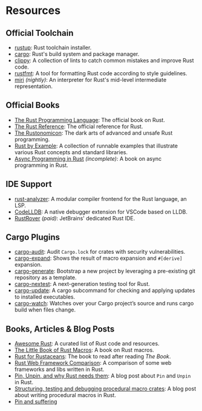 # Resources

## Official Toolchain

- [rustup](https://rustup.rs/): Rust toolchain installer.
- [cargo](https://doc.rust-lang.org/cargo/): Rust's build system and package manager.
- [clippy](https://doc.rust-lang.org/stable/clippy/): A collection of lints to catch common mistakes and improve Rust code.
- [rustfmt](https://rust-lang.github.io/rustfmt/): A tool for formatting Rust code according to style guidelines.
- [miri](https://github.com/rust-lang/miri) *(nightly)*: An interpreter for Rust's mid-level intermediate representation.

## Official Books

- [The Rust Programming Language](https://doc.rust-lang.org/book/): The official book on Rust.
- [The Rust Reference](https://doc.rust-lang.org/reference/): The official reference for Rust.
- [The Rustonomicon](https://doc.rust-lang.org/nomicon/): The dark arts of advanced and unsafe Rust programming.
- [Rust by Example](https://doc.rust-lang.org/rust-by-example/): A collection of runnable examples that illustrate various Rust concepts and standard libraries.
- [Async Programming in Rust](https://rust-lang.github.io/async-book/) *(incomplete)*: A book on async programming in Rust.

## IDE Support

- [rust-analyzer](https://github.com/rust-lang/rust-analyzer): A modular compiler frontend for the Rust language, an LSP.
- [CodeLLDB](https://github.com/vadimcn/codelldb): A native debugger extension for VSCode based on LLDB.
- [RustRover](https://www.jetbrains.com/rust/) *(paid)*: JetBrains' dedicated Rust IDE.

## Cargo Plugins

- [cargo-audit](https://lib.rs/crates/cargo-audit): Audit `Cargo.lock` for crates with security vulnerabilities.
- [cargo-expand](https://lib.rs/crates/cargo-expand): Shows the result of macro expansion and `#[derive]` expansion.
- [cargo-generate](https://lib.rs/crates/cargo-generate): Bootstrap a new project by leveraging a pre-existing git repository as a template.
- [cargo-nextest](https://nexte.st/): A next-generation testing tool for Rust.
- [cargo-update](https://lib.rs/crates/cargo-update): A cargo subcommand for checking and applying updates to installed executables.
- [cargo-watch](https://lib.rs/crates/cargo-watch): Watches over your Cargo project’s source and runs cargo build when files change.

## Books, Articles & Blog Posts

- [Awesome Rust](https://github.com/rust-unofficial/awesome-rust): A curated list of Rust code and resources.
- [The Little Book of Rust Macros](https://veykril.github.io/tlborm/): A book on Rust macros.
- [Rust for Rustaceans](https://rust-for-rustaceans.com/): The book to read after reading *The Book*.
- [Rust Web Framework Comparison](https://github.com/flosse/rust-web-framework-comparison): A comparison of some web frameworks and libs written in Rust.
- [Pin, Unpin, and why Rust needs them](https://blog.cloudflare.com/pin-and-unpin-in-rust/): A blog post about `Pin` and `Unpin` in Rust.
- [Structuring, testing and debugging procedural macro crates](https://ferrous-systems.com/blog/testing-proc-macros/): A blog post about writing procedural macros in Rust.
- [Pin and suffering](https://fasterthanli.me/articles/pin-and-suffering)
